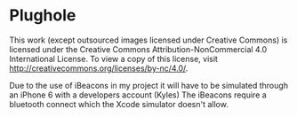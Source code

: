 # Plughole

This work (except outsourced images licensed under Creative Commons) is licensed under the Creative Commons Attribution-NonCommercial 4.0 International License. To view a copy of this license, visit http://creativecommons.org/licenses/by-nc/4.0/.

Due to the use of iBeacons in my project it will have to be simulated through an iPhone 6 with a developers account (Kyles)
The iBeacons require a bluetooth connect which the Xcode simulator doesn't allow.
